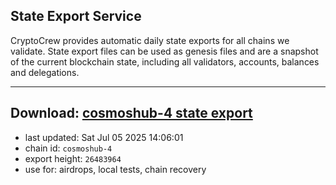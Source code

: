 ## State Export Service
CryptoCrew provides automatic daily state exports for all chains we validate. State export files can be used as genesis files and are a snapshot of the current blockchain state, including all validators, accounts, balances and delegations.

---
**Download: [cosmoshub-4 state export](https://dl-eu2.ccvalidators.com/SERVICE/cosmoshub/cosmoshub-4_export_26483964.json)**
---

- last updated: Sat Jul 05 2025 14:06:01
- chain id: `cosmoshub-4`
- export height: `26483964`
- use for: airdrops, local tests, chain recovery
